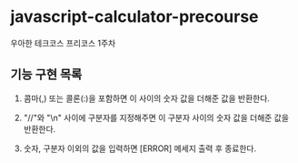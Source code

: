 # javascript-calculator-precourse

우아한 테크코스 프리코스 1주차

## 기능 구현 목록

1. 콤마(,) 또는 콜론(:)을 포함하면 이 사이의 숫자 값을 더해준 값을 반환한다.

2. "//"와 "\n" 사이에 구분자를 지정해주면 이 구분자 사이의 숫자 값을 더해준 값을 반환한다.

3. 숫자, 구분자 이외의 값을 입력하면 [ERROR] 메세지 출력 후 종료한다.

